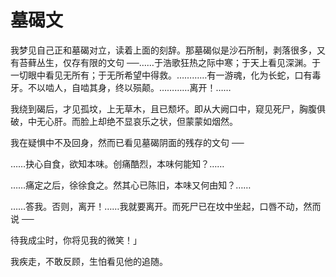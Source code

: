 # 墓碣文

我梦见自己正和墓碣对立，读着上面的刻辞。那墓碣似是沙石所制，剥落很多，又有苔藓丛生，仅存有限的文句 ──……于浩歌狂热之际中寒；于天上看见深渊。于一切眼中看见无所有；于无所希望中得救。…………有一游魂，化为长蛇，口有毒牙。不以啮人，自啮其身，终以殒颠。…………离开！……

我绕到碣后，才见孤坟，上无草木，且已颓坏。即从大阙口中，窥见死尸，胸腹俱破，中无心肝。而脸上却绝不显哀乐之状，但蒙蒙如烟然。

我在疑惧中不及回身，然而已看见墓碣阴面的残存的文句 ──

……抉心自食，欲知本味。创痛酷烈，本味何能知？……

……痛定之后，徐徐食之。然其心已陈旧，本味又何由知？……

……答我。否则，离开！……我就要离开。而死尸已在坟中坐起，口唇不动，然而说 ──

待我成尘时，你将见我的微笑！」

我疾走，不敢反顾，生怕看见他的追随。
